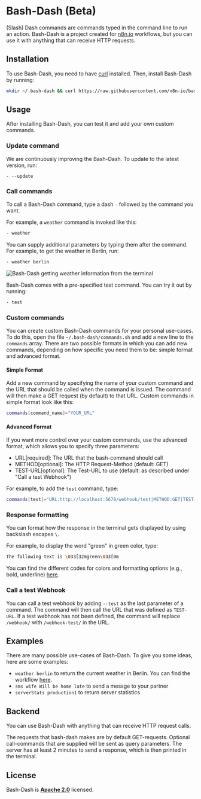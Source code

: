 # Bash-Dash (Beta)

(Slash) Dash commands are commands typed in the command line to run an action. Bash-Dash is a project created for [n8n.io](https://n8n.io) workflows, but you can use it with anything that can receive HTTP requests.

## Installation

To use Bash-Dash, you need to have [curl](https://curl.se/) installed. Then, install Bash-Dash by running:

```bash
mkdir ~/.bash-dash && curl https://raw.githubusercontent.com/n8n-io/bash-dash/main/bash-dash.sh -o ~/.bash-dash/bash-dash.sh && chmod 711 ~/.bash-dash/bash-dash.sh && curl https://raw.githubusercontent.com/n8n-io/bash-dash/main/commands.sh -o ~/.bash-dash/commands.sh && echo "alias -- -=~/.bash-dash/bash-dash.sh" >> ~/.bashrc
```

## Usage

After installing Bash-Dash, you can test it and add your own custom commands.

### Update command
We are continuously improving the Bash-Dash. To update to the latest version, run:

```
- --update
```

### Call commands

To call a Bash-Dash command, type a dash `-` followed by the command you want. 

For example, a `weather` command is invoked like this:

```bash
- weather
```

You can supply additional parameters by typing them after the command. For example, to get the weather in Berlin, run:

```bash
- weather berlin
```

![Bash-Dash getting weather information from the terminal](https://i.imgur.com/1kzrNFl.png)


Bash-Dash comes with a pre-specified test command. You can try it out by running:

```bash
- test
```

### Custom commands

You can create custom Bash-Dash commands for your personal use-cases. To do this, open the file `~/.bash-dash/commands.sh` and add a new line to the `commands` array.  There are two possible formats in which you can add new commands, depending on how specific you need them to be: simple format and advanced format.

#### Simple Format

Add a new command by specifying the name of your custom command and the URL that should be called when the command is issued. The command will then make a GET request (by default) to that URL. Custom commands in simple format look like this:

```bash
commands[command_name]="YOUR_URL"
```

#### Advanced Format

If you want more control over your custom commands, use the advanced format, which allows you to specify three parameters:

 - URL[required]: The URL that the bash-command should call
 - METHOD[optional]: The HTTP Request-Method (default: GET)
 - TEST-URL[optional]: The Test-URL to use (default: as described under "Call a test Webhook")

For example, to add the `test` command, type:
```bash
commands[test]="URL:http://localhost:5678/webhook/test|METHOD:GET|TEST-URL:http://localhost:5678/webhook-test/test"
```

### Response formatting

You can format how the response in the terminal gets displayed by using backslash escapes `\`.

For example, to display the word "green" in green color, type:

```bash
The following text is \033[32mgreen\033[0m
```

You can find the different codes for colors and formatting options (e.g., bold, underline) [here](https://misc.flogisoft.com/bash/tip_colors_and_formatting).


### Call a test Webhook

You can call a test webhook by adding `--test` as the last parameter of a command. The command will then call the URL that was defined as `TEST-URL`. If a test webhook has not been defined, the command will replace `/webhook/` with `/webhook-test/` in the URL.


## Examples
There are many possible use-cases of Bash-Dash. To give you some ideas, here are some examples:

- `weather berlin` to return the current weather in Berlin. You can find the workflow [here](https://n8n.io/workflows/986).
- `sms wife Will be home late` to send a messge to your partner
- `serverStats production1` to return server statistics

## Backend

You can use Bash-Dash with anything that can receive HTTP request calls.

The requests that bash-dash makes are by default GET-requests. Optional call-commands that are supplied will be sent as query parameters. The server has at least 2 minutes to send a response, which is then printed in the terminal.

## License

Bash-Dash is [**Apache 2.0**](https://github.com/n8n-io/bash-dash/blob/main/LICENSE) licensed.
